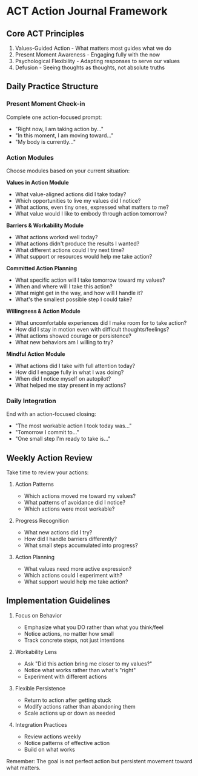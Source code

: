 # ACT Action Journal Framework

## Core ACT Principles

1. Values-Guided Action - What matters most guides what we do
2. Present Moment Awareness - Engaging fully with the now
3. Psychological Flexibility - Adapting responses to serve our values
4. Defusion - Seeing thoughts as thoughts, not absolute truths

## Daily Practice Structure

### Present Moment Check-in

Complete one action-focused prompt:

- "Right now, I am taking action by..."
- "In this moment, I am moving toward..."
- "My body is currently..."

### Action Modules

Choose modules based on your current situation:

**Values in Action Module**

- What value-aligned actions did I take today?
- Which opportunities to live my values did I notice?
- What actions, even tiny ones, expressed what matters to me?
- What value would I like to embody through action tomorrow?

**Barriers & Workability Module**

- What actions worked well today?
- What actions didn't produce the results I wanted?
- What different actions could I try next time?
- What support or resources would help me take action?

**Committed Action Planning**

- What specific action will I take tomorrow toward my values?
- When and where will I take this action?
- What might get in the way, and how will I handle it?
- What's the smallest possible step I could take?

**Willingness & Action Module**

- What uncomfortable experiences did I make room for to take action?
- How did I stay in motion even with difficult thoughts/feelings?
- What actions showed courage or persistence?
- What new behaviors am I willing to try?

**Mindful Action Module**

- What actions did I take with full attention today?
- How did I engage fully in what I was doing?
- When did I notice myself on autopilot?
- What helped me stay present in my actions?

### Daily Integration

End with an action-focused closing:

- "The most workable action I took today was..."
- "Tomorrow I commit to..."
- "One small step I'm ready to take is..."

## Weekly Action Review

Take time to review your actions:

1. Action Patterns

   - Which actions moved me toward my values?
   - What patterns of avoidance did I notice?
   - Which actions were most workable?

2. Progress Recognition

   - What new actions did I try?
   - How did I handle barriers differently?
   - What small steps accumulated into progress?

3. Action Planning
   - What values need more active expression?
   - Which actions could I experiment with?
   - What support would help me take action?

## Implementation Guidelines

1. Focus on Behavior

   - Emphasize what you DO rather than what you think/feel
   - Notice actions, no matter how small
   - Track concrete steps, not just intentions

2. Workability Lens

   - Ask "Did this action bring me closer to my values?"
   - Notice what works rather than what's "right"
   - Experiment with different actions

3. Flexible Persistence

   - Return to action after getting stuck
   - Modify actions rather than abandoning them
   - Scale actions up or down as needed

4. Integration Practices
   - Review actions weekly
   - Notice patterns of effective action
   - Build on what works

Remember: The goal is not perfect action but persistent movement toward what matters.
